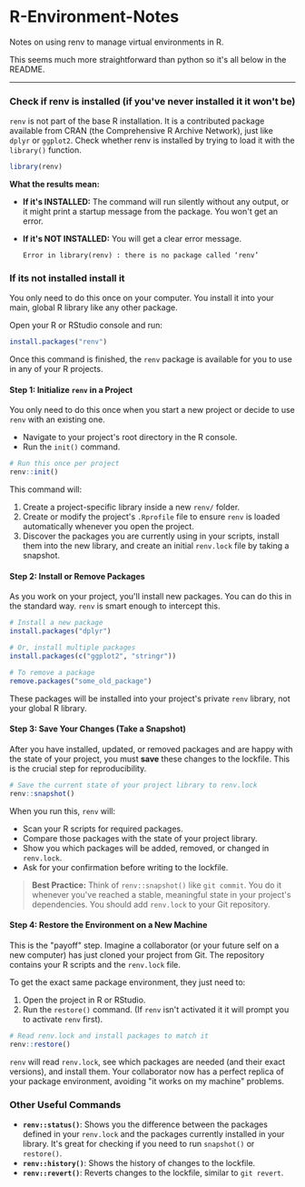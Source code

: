 # R-Environment-Notes
Notes on using renv to manage virtual environments in R.

This seems much more straightforward than python so it's all below in the README.

---

### Check if renv is installed (if you've never installed it it won't be)

`renv` is not part of the base R installation. It is a contributed package available from CRAN (the Comprehensive R Archive Network), just like `dplyr` or `ggplot2`.
Check whether renv is installed by trying to load it with the `library()` function.

```R
library(renv)
```

**What the results mean:**

*   **If it's INSTALLED:** The command will run silently without any output, or it might print a startup message from the package. You won't get an error.

*   **If it's NOT INSTALLED:** You will get a clear error message.
    ```
    Error in library(renv) : there is no package called ‘renv’
    ```

### If its not installed install it

You only need to do this once on your computer. You install it into your main, global R library like any other package.

Open your R or RStudio console and run:

```R
install.packages("renv")
```

Once this command is finished, the `renv` package is available for you to use in any of your R projects.

#### Step 1: Initialize `renv` in a Project

You only need to do this once when you start a new project or decide to use `renv` with an existing one.

*   Navigate to your project's root directory in the R console.
*   Run the `init()` command.

```R
# Run this once per project
renv::init()
```

This command will:
1.  Create a project-specific library inside a new `renv/` folder.
2.  Create or modify the project's `.Rprofile` file to ensure `renv` is loaded automatically whenever you open the project.
3.  Discover the packages you are currently using in your scripts, install them into the new library, and create an initial `renv.lock` file by taking a snapshot.

#### Step 2: Install or Remove Packages

As you work on your project, you'll install new packages. You can do this in the standard way. `renv` is smart enough to intercept this.

```R
# Install a new package
install.packages("dplyr")

# Or, install multiple packages
install.packages(c("ggplot2", "stringr"))

# To remove a package
remove.packages("some_old_package")
```
These packages will be installed into your project's private `renv` library, not your global R library.

#### Step 3: Save Your Changes (Take a Snapshot)

After you have installed, updated, or removed packages and are happy with the state of your project, you must **save** these changes to the lockfile. This is the crucial step for reproducibility.

```R
# Save the current state of your project library to renv.lock
renv::snapshot()
```

When you run this, `renv` will:
*   Scan your R scripts for required packages.
*   Compare those packages with the state of your project library.
*   Show you which packages will be added, removed, or changed in `renv.lock`.
*   Ask for your confirmation before writing to the lockfile.

> **Best Practice:** Think of `renv::snapshot()` like `git commit`. You do it whenever you've reached a stable, meaningful state in your project's dependencies. You should add `renv.lock` to your Git repository.

#### Step 4: Restore the Environment on a New Machine

This is the "payoff" step. Imagine a collaborator (or your future self on a new computer) has just cloned your project from Git. The repository contains your R scripts and the `renv.lock` file.

To get the exact same package environment, they just need to:

1.  Open the project in R or RStudio.
2.  Run the `restore()` command. (If `renv` isn't activated it it will prompt you to activate `renv` first).

```R
# Read renv.lock and install packages to match it
renv::restore()
```
`renv` will read `renv.lock`, see which packages are needed (and their exact versions), and install them. Your collaborator now has a perfect replica of your package environment, avoiding "it works on my machine" problems.

### Other Useful Commands

*   **`renv::status()`**: Shows you the difference between the packages defined in your `renv.lock` and the packages currently installed in your library. It's great for checking if you need to run `snapshot()` or `restore()`.
*   **`renv::history()`**: Shows the history of changes to the lockfile.
*   **`renv::revert()`**: Reverts changes to the lockfile, similar to `git revert`.

